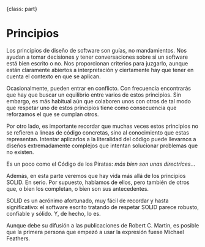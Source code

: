 {class: part}
# Principios #

Los principios de diseño de software son guías, no mandamientos. Nos ayudan a tomar decisiones y tener conversaciones sobre si un software está bien escrito o no. Nos proporcionan criterios para juzgarlo, aunque están claramente abiertos a interpretación y ciertamente hay que tener en cuenta el contexto en que se aplican.

Ocasionalmente, pueden entrar en conflicto. Con frecuencia encontrarás que hay que buscar un equilibrio entre varios de estos principios. Sin embargo, es más habitual aún que colaboren unos con otros de tal modo que respetar uno de estos principios tiene como consecuencia que reforzamos el que se cumplan otros.

Por otro lado, es importante recordar que muchas veces estos principios no se refieren a líneas de código concretas, sino al conocimiento que estas representan. Intentar aplicarlos a la literalidad del código puede llevarnos a diseños extremadamente complejos que intentan solucionar problemas que no existen.

Es un poco como el Código de los Piratas: _más bien son unas directrices._..

Además, en esta parte veremos que hay vida más allá de los principios SOLID. En serio. Por supuesto, hablamos de ellos, pero también de otros que, o bien los completan, o bien son sus antecedentes.

SOLID es un acrónimo afortunado, muy fácil de recordar y hasta significativo: el software escrito tratando de respetar SOLID parece robusto, confiable y sólido. Y, de hecho, lo es. 

Aunque debe su difusión a las publicaciones de Robert C. Martin, es posible que la primera persona que empezó a usar la expresión fuese Michael Feathers.